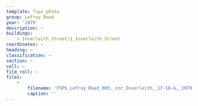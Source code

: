 ```yaml
---
template: fsps_photo
group: Lefroy_Road
year: '1979'
description: ~
buildings:
    - Inverleith_Street/1_Inverleith_Street
coordinates: ~
heading: ~
classification: ~
section: ~
cell: ~
film_roll: ~
files:
    -
        filename: 'FSPS_Lefroy_Road_003,_cnr_Inverleith,_17-16-G,_1979.png'
        caption: ''
---
```

